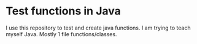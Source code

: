 # Test functions in Java

I use this repository to test and create java functions.
I am trying to teach myself Java.
Mostly 1 file functions/classes.